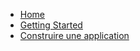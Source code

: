 - [Home](/)
- [Getting Started](getting-started.md)
- [Construire une application](build-a-complete-application.md)